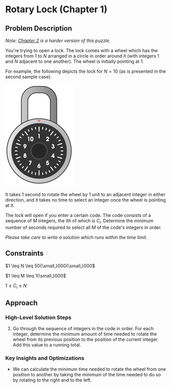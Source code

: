 # Rotary Lock (Chapter 1)

## Problem Description

*Note: [Chapter 2](../../Level%202/Director%20of%20Photography%202/) is a harder version of this puzzle.*

You're trying to open a lock. The lock comes with a wheel which has the integers from $1$ to $N$ arranged in a circle in order around it (with integers $1$ and $N$ adjacent to one another). The wheel is initially pointing at $1$.

For example, the following depicts the lock for $N = 10$ (as is presented in the second sample case).

![Lock Image](images/Lock%20Image.png)

It takes $1$ second to rotate the wheel by $1$ unit to an adjacent integer in either direction, and it takes no time to select an integer once the wheel is pointing at it.

The lock will open if you enter a certain code. The code consists of a sequence of $M$ integers, the $i\text{th}$ of which is $C_i$. Determine the minimum number of seconds required to select all $M$ of the code's integers in order.

*Please take care to write a solution which runs within the time limit.*

## Constraints

$1 \leq N \leq 50{\small,}000{\small,}000$

$1 \leq M \leq 1{\small,}000$

$1 \leq C_i \leq N$

## Approach

### High-Level Solution Steps

1. Go through the sequence of integers in the code in order. For each integer, determine the minimum amount of time needed to rotate the wheel from its previous position to the position of the current integer. Add this value to a running total.

### Key Insights and Optimizations

- We can calculate the minimum time needed to rotate the wheel from one position to another by taking the minimum of the time needed to do so by rotating to the right and to the left.